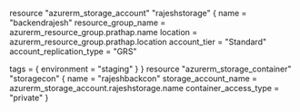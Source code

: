resource "azurerm_storage_account" "rajeshstorage" {
  name                     = "backendrajesh"
  resource_group_name      = azurerm_resource_group.prathap.name
  location                 = azurerm_resource_group.prathap.location
  account_tier             = "Standard"
  account_replication_type = "GRS"

  tags = {
    environment = "staging"
  }
}
  resource "azurerm_storage_container" "storagecon" {
  name                  = "rajeshbackcon"
  storage_account_name  = azurerm_storage_account.rajeshstorage.name
  container_access_type = "private"
}
